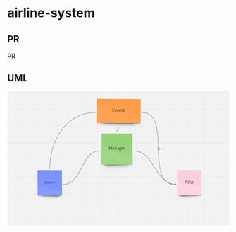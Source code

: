 # airline-system


## PR 

[PR](https://github.com/ft7e/airline-system/pull/2)

## UML

![pic](images/UML.png)


